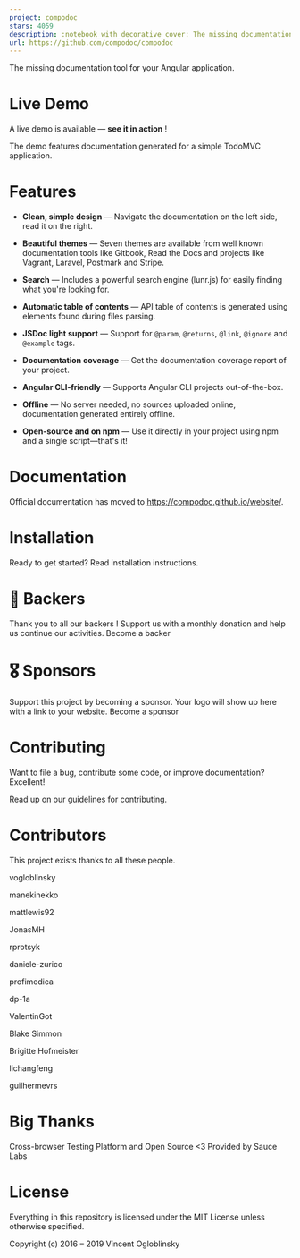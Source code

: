 ```yaml
---
project: compodoc
stars: 4059
description: :notebook_with_decorative_cover: The missing documentation tool for your Angular, Nest & Stencil application
url: https://github.com/compodoc/compodoc
---
```


  
  
  

  
  

The missing documentation tool for your Angular application.  
  

Live Demo
=========

A live demo is available — **see it in action** !

The demo features documentation generated for a simple TodoMVC application.

Features
========

-   **Clean, simple design** — Navigate the documentation on the left side, read it on the right.
    
-   **Beautiful themes** — Seven themes are available from well known documentation tools like Gitbook, Read the Docs and projects like Vagrant, Laravel, Postmark and Stripe.
    
-   **Search** — Includes a powerful search engine (lunr.js) for easily finding what you're looking for.
    
-   **Automatic table of contents** — API table of contents is generated using elements found during files parsing.
    
-   **JSDoc light support** — Support for `@param`, `@returns`, `@link`, `@ignore` and `@example` tags.
    
-   **Documentation coverage** — Get the documentation coverage report of your project.
    
-   **Angular CLI-friendly** — Supports Angular CLI projects out-of-the-box.
    
-   **Offline** — No server needed, no sources uploaded online, documentation generated entirely offline.
    
-   **Open-source and on npm** — Use it directly in your project using npm and a single script—that's it!
    

Documentation
=============

Official documentation has moved to https://compodoc.github.io/website/.

Installation
============

Ready to get started? Read installation instructions.

🏅 Backers
==========

Thank you to all our backers ! Support us with a monthly donation and help us continue our activities. Become a backer

🎖 Sponsors
===========

Support this project by becoming a sponsor. Your logo will show up here with a link to your website. Become a sponsor

Contributing
============

Want to file a bug, contribute some code, or improve documentation? Excellent!

Read up on our guidelines for contributing.

Contributors
============

This project exists thanks to all these people.

vogloblinsky

manekinekko

mattlewis92

JonasMH

rprotsyk

daniele-zurico

profimedica

dp-1a

ValentinGot

Blake Simmon

Brigitte Hofmeister

lichangfeng

guilhermevrs

Big Thanks
==========

Cross-browser Testing Platform and Open Source <3 Provided by Sauce Labs

License
=======

Everything in this repository is licensed under the MIT License unless otherwise specified.

Copyright (c) 2016 – 2019 Vincent Ogloblinsky

